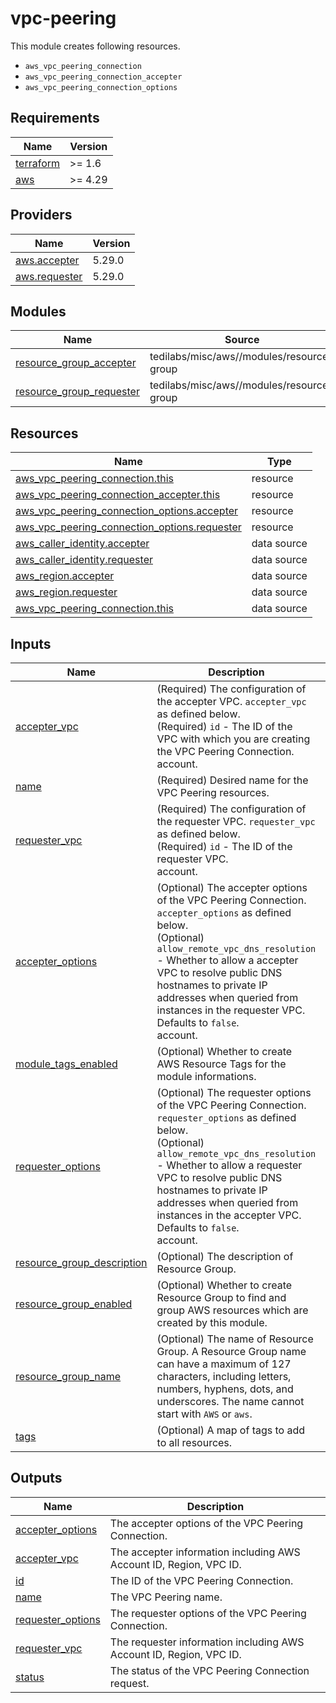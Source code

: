 # vpc-peering

This module creates following resources.

- `aws_vpc_peering_connection`
- `aws_vpc_peering_connection_accepter`
- `aws_vpc_peering_connection_options`

<!-- BEGIN_TF_DOCS -->
## Requirements

| Name | Version |
|------|---------|
| <a name="requirement_terraform"></a> [terraform](#requirement\_terraform) | >= 1.6 |
| <a name="requirement_aws"></a> [aws](#requirement\_aws) | >= 4.29 |

## Providers

| Name | Version |
|------|---------|
| <a name="provider_aws.accepter"></a> [aws.accepter](#provider\_aws.accepter) | 5.29.0 |
| <a name="provider_aws.requester"></a> [aws.requester](#provider\_aws.requester) | 5.29.0 |

## Modules

| Name | Source | Version |
|------|--------|---------|
| <a name="module_resource_group_accepter"></a> [resource\_group\_accepter](#module\_resource\_group\_accepter) | tedilabs/misc/aws//modules/resource-group | ~> 0.10.0 |
| <a name="module_resource_group_requester"></a> [resource\_group\_requester](#module\_resource\_group\_requester) | tedilabs/misc/aws//modules/resource-group | ~> 0.10.0 |

## Resources

| Name | Type |
|------|------|
| [aws_vpc_peering_connection.this](https://registry.terraform.io/providers/hashicorp/aws/latest/docs/resources/vpc_peering_connection) | resource |
| [aws_vpc_peering_connection_accepter.this](https://registry.terraform.io/providers/hashicorp/aws/latest/docs/resources/vpc_peering_connection_accepter) | resource |
| [aws_vpc_peering_connection_options.accepter](https://registry.terraform.io/providers/hashicorp/aws/latest/docs/resources/vpc_peering_connection_options) | resource |
| [aws_vpc_peering_connection_options.requester](https://registry.terraform.io/providers/hashicorp/aws/latest/docs/resources/vpc_peering_connection_options) | resource |
| [aws_caller_identity.accepter](https://registry.terraform.io/providers/hashicorp/aws/latest/docs/data-sources/caller_identity) | data source |
| [aws_caller_identity.requester](https://registry.terraform.io/providers/hashicorp/aws/latest/docs/data-sources/caller_identity) | data source |
| [aws_region.accepter](https://registry.terraform.io/providers/hashicorp/aws/latest/docs/data-sources/region) | data source |
| [aws_region.requester](https://registry.terraform.io/providers/hashicorp/aws/latest/docs/data-sources/region) | data source |
| [aws_vpc_peering_connection.this](https://registry.terraform.io/providers/hashicorp/aws/latest/docs/data-sources/vpc_peering_connection) | data source |

## Inputs

| Name | Description | Type | Default | Required |
|------|-------------|------|---------|:--------:|
| <a name="input_accepter_vpc"></a> [accepter\_vpc](#input\_accepter\_vpc) | (Required) The configuration of the accepter VPC. `accepter_vpc` as defined below.<br>    (Required) `id` - The ID of the VPC with which you are creating the VPC Peering Connection.<br>  account. | <pre>object({<br>    id = string<br>  })</pre> | n/a | yes |
| <a name="input_name"></a> [name](#input\_name) | (Required) Desired name for the VPC Peering resources. | `string` | n/a | yes |
| <a name="input_requester_vpc"></a> [requester\_vpc](#input\_requester\_vpc) | (Required) The configuration of the requester VPC. `requester_vpc` as defined below.<br>    (Required) `id` - The ID of the requester VPC.<br>  account. | <pre>object({<br>    id = string<br>  })</pre> | n/a | yes |
| <a name="input_accepter_options"></a> [accepter\_options](#input\_accepter\_options) | (Optional) The accepter options of the VPC Peering Connection. `accepter_options` as defined below.<br>    (Optional) `allow_remote_vpc_dns_resolution` - Whether to allow a accepter VPC to resolve public DNS hostnames to private IP addresses when queried from instances in the requester VPC. Defaults to `false`.<br>  account. | <pre>object({<br>    allow_remote_vpc_dns_resolution = optional(bool, false)<br>  })</pre> | `{}` | no |
| <a name="input_module_tags_enabled"></a> [module\_tags\_enabled](#input\_module\_tags\_enabled) | (Optional) Whether to create AWS Resource Tags for the module informations. | `bool` | `true` | no |
| <a name="input_requester_options"></a> [requester\_options](#input\_requester\_options) | (Optional) The requester options of the VPC Peering Connection. `requester_options` as defined below.<br>    (Optional) `allow_remote_vpc_dns_resolution` - Whether to allow a requester VPC to resolve public DNS hostnames to private IP addresses when queried from instances in the accepter VPC. Defaults to `false`.<br>  account. | <pre>object({<br>    allow_remote_vpc_dns_resolution = optional(bool, false)<br>  })</pre> | `{}` | no |
| <a name="input_resource_group_description"></a> [resource\_group\_description](#input\_resource\_group\_description) | (Optional) The description of Resource Group. | `string` | `"Managed by Terraform."` | no |
| <a name="input_resource_group_enabled"></a> [resource\_group\_enabled](#input\_resource\_group\_enabled) | (Optional) Whether to create Resource Group to find and group AWS resources which are created by this module. | `bool` | `true` | no |
| <a name="input_resource_group_name"></a> [resource\_group\_name](#input\_resource\_group\_name) | (Optional) The name of Resource Group. A Resource Group name can have a maximum of 127 characters, including letters, numbers, hyphens, dots, and underscores. The name cannot start with `AWS` or `aws`. | `string` | `""` | no |
| <a name="input_tags"></a> [tags](#input\_tags) | (Optional) A map of tags to add to all resources. | `map(string)` | `{}` | no |

## Outputs

| Name | Description |
|------|-------------|
| <a name="output_accepter_options"></a> [accepter\_options](#output\_accepter\_options) | The accepter options of the VPC Peering Connection. |
| <a name="output_accepter_vpc"></a> [accepter\_vpc](#output\_accepter\_vpc) | The accepter information including AWS Account ID, Region, VPC ID. |
| <a name="output_id"></a> [id](#output\_id) | The ID of the VPC Peering Connection. |
| <a name="output_name"></a> [name](#output\_name) | The VPC Peering name. |
| <a name="output_requester_options"></a> [requester\_options](#output\_requester\_options) | The requester options of the VPC Peering Connection. |
| <a name="output_requester_vpc"></a> [requester\_vpc](#output\_requester\_vpc) | The requester information including AWS Account ID, Region, VPC ID. |
| <a name="output_status"></a> [status](#output\_status) | The status of the VPC Peering Connection request. |
<!-- END_TF_DOCS -->
